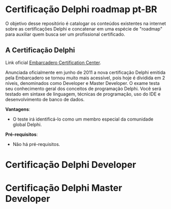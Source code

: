 # Certificação Delphi roadmap pt-BR
O objetivo desse repositório é catalogar os conteúdos existentes na internet sobre as certificações Delphi e concatenar em uma espécie de "roadmap" para auxiliar quem busca ser um profissional certificado.

## A Certificação Delphi
Link oficial [Embarcadero Certification Center](https://www.embarcadero.com/br/resources/embarcadero-certification-center).

Anunciada oficialmente em junho de 2011 a nova certificação Delphi emitida pela Embarcadero se tornou muito mais acessível, pois hoje é dividida em 2 níveis, denominados  como Developer e Master Developer.
O exame testa seu conhecimento geral dos conceitos de programação Delphi.
Você será testado em sintaxe de linguagem, técnicas de programação, uso do IDE e desenvolvimento de banco de dados.

**Vantagens**:
- O teste irá identificá-lo como um membro especial da comunidade global Delphi.

**Pré-requisitos**:
- Não há pré-requisitos.

 
# Certificação Delphi Developer


# Certificação Delphi Master Developer



